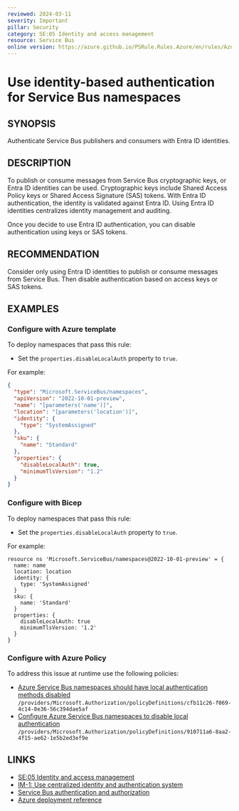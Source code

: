 ```yaml
---
reviewed: 2024-03-11
severity: Important
pillar: Security
category: SE:05 Identity and access management
resource: Service Bus
online version: https://azure.github.io/PSRule.Rules.Azure/en/rules/Azure.ServiceBus.DisableLocalAuth/
---
```


# Use identity-based authentication for Service Bus namespaces

## SYNOPSIS

Authenticate Service Bus publishers and consumers with Entra ID identities.

## DESCRIPTION

To publish or consume messages from Service Bus cryptographic keys, or Entra ID identities can be used.
Cryptographic keys include Shared Access Policy keys or Shared Access Signature (SAS) tokens.
With Entra ID authentication, the identity is validated against Entra ID.
Using Entra ID identities centralizes identity management and auditing.

Once you decide to use Entra ID authentication, you can disable authentication using keys or SAS tokens.

## RECOMMENDATION

Consider only using Entra ID identities to publish or consume messages from Service Bus.
Then disable authentication based on access keys or SAS tokens.

## EXAMPLES

### Configure with Azure template

To deploy namespaces that pass this rule:

- Set the `properties.disableLocalAuth` property to `true`.

For example:

```json
{
  "type": "Microsoft.ServiceBus/namespaces",
  "apiVersion": "2022-10-01-preview",
  "name": "[parameters('name')]",
  "location": "[parameters('location')]",
  "identity": {
    "type": "SystemAssigned"
  },
  "sku": {
    "name": "Standard"
  },
  "properties": {
    "disableLocalAuth": true,
    "minimumTlsVersion": "1.2"
  }
}
```

### Configure with Bicep

To deploy namespaces that pass this rule:

- Set the `properties.disableLocalAuth` property to `true`.

For example:

```bicep
resource ns 'Microsoft.ServiceBus/namespaces@2022-10-01-preview' = {
  name: name
  location: location
  identity: {
    type: 'SystemAssigned'
  }
  sku: {
    name: 'Standard'
  }
  properties: {
    disableLocalAuth: true
    minimumTlsVersion: '1.2'
  }
}
```

<!-- external:avm avm/res/service-bus/namespace disableLocalAuth -->

### Configure with Azure Policy

To address this issue at runtime use the following policies:

- [Azure Service Bus namespaces should have local authentication methods disabled](https://github.com/Azure/azure-policy/blob/master/built-in-policies/policyDefinitions/Service%20Bus/ServiceBus_DisableLocalAuth_AuditDeny.json)
  `/providers/Microsoft.Authorization/policyDefinitions/cfb11c26-f069-4c14-8e36-56c394dae5af`
- [Configure Azure Service Bus namespaces to disable local authentication](https://github.com/Azure/azure-policy/blob/master/built-in-policies/policyDefinitions/Service%20Bus/ServiceBus_DisableLocalAuth_Modify.json)
  `/providers/Microsoft.Authorization/policyDefinitions/910711a6-8aa2-4f15-ae62-1e5b2ed3ef9e`

## LINKS

- [SE:05 Identity and access management](https://learn.microsoft.com/azure/well-architected/security/identity-access)
- [IM-1: Use centralized identity and authentication system](https://learn.microsoft.com/security/benchmark/azure/baselines/service-bus-security-baseline#im-1-use-centralized-identity-and-authentication-system)
- [Service Bus authentication and authorization](https://learn.microsoft.com/azure/service-bus-messaging/service-bus-authentication-and-authorization)
- [Azure deployment reference](https://learn.microsoft.com/azure/templates/microsoft.servicebus/namespaces)
